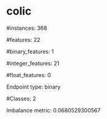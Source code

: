 # colic

#instances: 368

#features: 22

  #binary_features: 1

  #integer_features: 21

  #float_features: 0

Endpoint type: binary

#Classes: 2

Imbalance metric: 0.0680529300567

